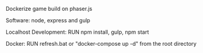 Dockerize game build on phaser.js

Software: node, express and gulp

Localhost Development: RUN 
npm install,
gulp,
npm start

Docker: RUN
refresh.bat or "docker-compose up -d" from the root directory
